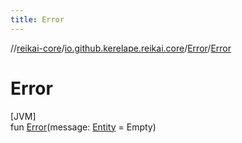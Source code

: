 ```yaml
---
title: Error
---
```

//[reikai-core](../../../index.html)/[io.github.kerelape.reikai.core](../index.html)/[Error](index.html)/[Error](-error.html)



# Error



[JVM]\
fun [Error](-error.html)(message: [Entity](../-entity/index.html) = Empty)




